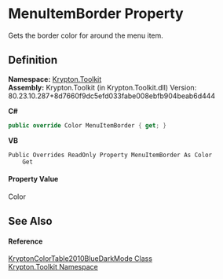 # MenuItemBorder Property


Gets the border color for around the menu item.



## Definition
**Namespace:** <a href="79d2eac2-21f4-54ff-7552-b20c33c30600.md">Krypton.Toolkit</a>  
**Assembly:** Krypton.Toolkit (in Krypton.Toolkit.dll) Version: 80.23.10.287+8d7660f9dc5efd033fabe008ebfb904beab6d444

**C#**
``` C#
public override Color MenuItemBorder { get; }
```
**VB**
``` VB
Public Overrides ReadOnly Property MenuItemBorder As Color
	Get
```



#### Property Value
Color

## See Also


#### Reference
<a href="18df010b-785f-5699-16fd-06a0f770f335.md">KryptonColorTable2010BlueDarkMode Class</a>  
<a href="79d2eac2-21f4-54ff-7552-b20c33c30600.md">Krypton.Toolkit Namespace</a>  
